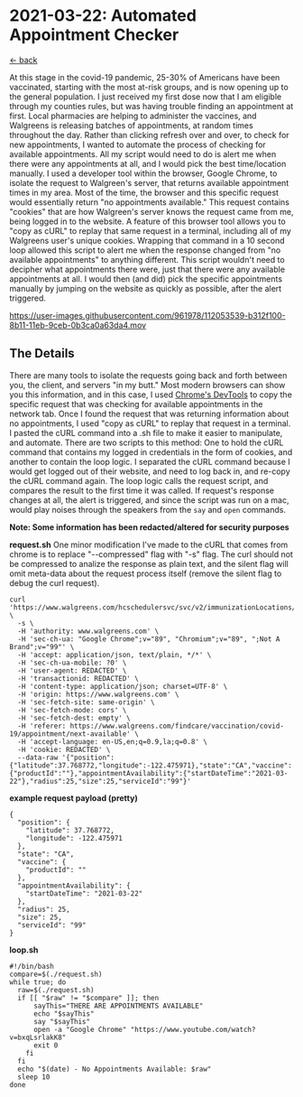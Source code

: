 
# 2021-03-22: Automated Appointment Checker
[<- back](../README.md)

At this stage in the covid-19 pandemic, 25-30% of Americans have been vaccinated, starting with the most at-risk groups, and is now opening up to the general population. I just received my first dose now that I am eligible through my counties rules, but was having trouble finding an appointment at first. Local pharmacies are helping to administer the vaccines, and Walgreens is releasing batches of appointments, at random times throughout the day. Rather than clicking refresh over and over, to check for new appointments, I wanted to automate the process of checking for available appointments. All my script would need to do is alert me when there were any appointments at all, and I would pick the best time/location manually. I used a developer tool within the browser, Google Chrome, to isolate the request to Walgreen's server, that returns available appointment times in my area. Most of the time, the browser and this specific request would essentially return "no appointments available." This request contains "cookies" that are how Walgreen's server knows the request came from me, being logged in to the website. A feature of this browser tool allows you to "copy as cURL" to replay that same request in a terminal, including all of my Walgreens user's unique cookies. Wrapping that command in a 10 second loop allowed this script to alert me when the response changed from "no available appointments" to anything different. This script wouldn't need to decipher what appointments there were, just that there were any available appointments at all. I would then (and did) pick the specific appointments manually by jumping on the website as quickly as possible, after the alert triggered.

https://user-images.githubusercontent.com/961978/112053539-b312f100-8b11-11eb-9ceb-0b3ca0a63da4.mov

## The Details

There are many tools to isolate the requests going back and forth between you, the client, and servers "in my butt." Most modern browsers can show you this information, and in this case, I used [Chrome's DevTools](https://developers.google.com/web/tools/chrome-devtools) to copy the specific request that was checking for available appointments in the network tab. Once I found the request that was returning information about no appointments, I used "copy as cURL" to replay that request in a terminal. I pasted the cURL command into a .sh file to make it easier to manipulate, and automate. There are two scripts to this method: One to hold the cURL command that contains my logged in credentials in the form of cookies, and another to contain the loop logic. I separated the cURL command because I would get logged out of their website, and need to log back in, and re-copy the cURL command again. The loop logic calls the request script, and compares the result to the first time it was called. If request's response changes at all, the alert is triggered, and since the script was run on a mac, would play noises through the speakers from the `say` and `open` commands.

**Note: Some information has been redacted/altered for security purposes**

**request.sh**
One minor modification I've made to the cURL that comes from chrome is to replace "--compressed" flag with "-s" flag. The curl should not be compressed to analize the response as plain text, and the silent flag will omit meta-data about the request process itself (remove the silent flag to debug the curl request).  

```
curl 'https://www.walgreens.com/hcschedulersvc/svc/v2/immunizationLocations/timeslots' \
  -s \
  -H 'authority: www.walgreens.com' \
  -H 'sec-ch-ua: "Google Chrome";v="89", "Chromium";v="89", ";Not A Brand";v="99"' \
  -H 'accept: application/json, text/plain, */*' \
  -H 'sec-ch-ua-mobile: ?0' \
  -H 'user-agent: REDACTED' \
  -H 'transactionid: REDACTED' \
  -H 'content-type: application/json; charset=UTF-8' \
  -H 'origin: https://www.walgreens.com' \
  -H 'sec-fetch-site: same-origin' \
  -H 'sec-fetch-mode: cors' \
  -H 'sec-fetch-dest: empty' \
  -H 'referer: https://www.walgreens.com/findcare/vaccination/covid-19/appointment/next-available' \
  -H 'accept-language: en-US,en;q=0.9,la;q=0.8' \
  -H 'cookie: REDACTED' \
  --data-raw '{"position":{"latitude":37.768772,"longitude":-122.475971},"state":"CA","vaccine":{"productId":""},"appointmentAvailability":{"startDateTime":"2021-03-22"},"radius":25,"size":25,"serviceId":"99"}'
```

**example request payload (pretty)**
```
{
  "position": {
    "latitude": 37.768772,
    "longitude": -122.475971
  },
  "state": "CA",
  "vaccine": {
    "productId": ""
  },
  "appointmentAvailability": {
    "startDateTime": "2021-03-22"
  },
  "radius": 25,
  "size": 25,
  "serviceId": "99"
}
```


**loop.sh**

```
#!/bin/bash
compare=$(./request.sh)
while true; do
  raw=$(./request.sh)
  if [[ "$raw" != "$compare" ]]; then
      sayThis="THERE ARE APPOINTMENTS AVAILABLE"
      echo "$sayThis"
      say "$sayThis"
      open -a "Google Chrome" "https://www.youtube.com/watch?v=bxqLsrlakK8"
      exit 0
    fi
  fi
  echo "$(date) - No Appointments Available: $raw"
  sleep 10
done
```


